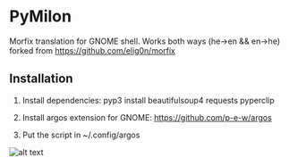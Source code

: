 # PyMilon
Morfix translation for GNOME shell. Works both ways (he->en && en->he)
forked from https://github.com/elig0n/morfix


## Installation
1. Install dependencies:
  pyp3 install beautifulsoup4 requests pyperclip

2. Install argos extension for GNOME: https://github.com/p-e-w/argos

3. Put the script in ~/.config/argos

![alt text](https://i.imgur.com/rldlQIh.jpg)
